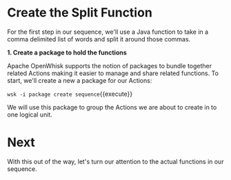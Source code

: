 # Create the Split Function

For the first step in our sequence, we'll use a Java function to take in a comma delimited list of words and split it around those commas.


**1. Create a package to hold the functions**

Apache OpenWhisk supports the notion of packages to bundle together related Actions making it easier to manage and share related 
functions.  To start, we'll create a new a package for our Actions:

``wsk -i package create sequence``{{execute}}

We will use this package to group the Actions we are about to create in to one logical unit.

# Next

With this out of the way, let's turn our attention to the actual functions in our sequence.
